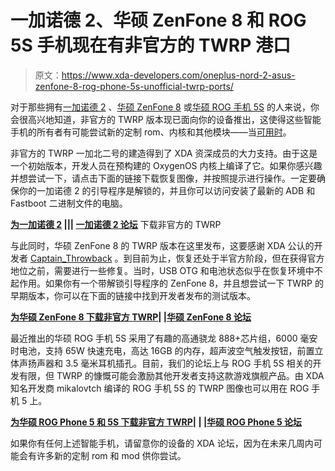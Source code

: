 # 一加诺德 2、华硕 ZenFone 8 和 ROG 5S 手机现在有非官方的 TWRP 港口

> 原文：<https://www.xda-developers.com/oneplus-nord-2-asus-zenfone-8-rog-phone-5s-unofficial-twrp-ports/>

对于那些拥有[一加诺德 2](https://www.xda-developers.com/oneplus-nord-2-review/) 、[华硕 ZenFone 8](https://www.xda-developers.com/asus-zenfone-8-review/) 或[华硕 ROG 手机 5S](https://www.xda-developers.com/asus-rog-phone-5s/) 的人来说，你会很高兴地知道，非官方的 TWRP 版本现已面向你的设备推出，这使得这些智能手机的所有者有可能尝试新的定制 rom、内核和其他模块——当[可用时](https://www.xda-developers.com/lineageos-18-1-asus-zenfone-8-poco-x3-nfc-lenovo-z5-gt/)。

非官方的 TWRP 一加北二号的建造得到了 XDA 资深成员的大力支持。由于这是一个初始版本，开发人员在预构建的 OxygenOS 内核上编译了它。如果你感兴趣并想尝试一下，请点击下面的链接下载恢复图像，并按照提示进行操作。一定要确保你的一加诺德 2 的引导程序是解锁的，并且你可以访问安装了最新的 ADB 和 Fastboot 二进制文件的电脑。

**[为一加诺德 2](https://forum.xda-developers.com/t/4335021/) ||| [一加诺德 2 论坛](https://forum.xda-developers.com/f/oneplus-nord-2-5g.12375/)** 下载非官方的 TWRP

与此同时，华硕 ZenFone 8 的 TWRP 版本在这里发布，这要感谢 XDA 公认的开发者 [Captain_Throwback](https://forum.xda-developers.com/m/captain_throwback.1162986/) 。到目前为止，恢复还处于半官方阶段，但在获得官方地位之前，需要进行一些修复。当时，USB OTG 和电池状态似乎在恢复环境中不起作用。如果你有一个带解锁引导程序的 ZenFone 8，并且想尝试一下 TWRP 的早期版本，你可以在下面的链接中找到开发者发布的测试版本。

**[为华硕 ZenFone 8 下载非官方 TWRP](https://forum.xda-developers.com/t/4329139/)| |[华硕 ZenFone 8 论坛](https://forum.xda-developers.com/f/asus-zenfone-8.12291/)**

最近推出的华硕 ROG 手机 5S 采用了有趣的高通骁龙 888+芯片组，6000 毫安时电池，支持 65W 快速充电，高达 16GB 的内存，超声波空气触发按钮，前置立体声扬声器和 3.5 毫米耳机插孔。目前，我们的论坛上与 ROG 手机 5S 相关的开发有限，但 TWRP 的慷慨可能会激励其他开发者支持这款游戏旗舰产品。由 XDA 知名开发商 mikalovtch 编译的 ROG 手机 5S 的 TWRP 图像也可以用在 ROG 手机 5 上。

**[为华硕 ROG Phone 5 和 5S 下载非官方 TWRP](https://forum.xda-developers.com/t/4333661)| | |[华硕 ROG Phone 5 论坛](https://forum.xda-developers.com/f/asus-rog-phone-5.12119/)**

如果你有任何上述智能手机，请留意你的设备的 XDA 论坛，因为在未来几周内可能会有许多新的定制 rom 和 mod 供你尝试。